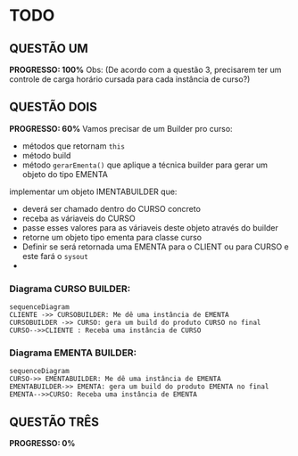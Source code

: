 # TODO

## QUESTÃO UM
**PROGRESSO: 100%**
Obs: (De acordo com a questão 3, precisarem ter um controle de carga horário cursada para cada instância de curso?)

## QUESTÃO DOIS
**PROGRESSO: 60%**
Vamos precisar de um Builder pro curso:
- métodos que retornam `this`
- método build
- método `gerarEmenta()` que aplique a técnica builder para gerar um objeto do tipo EMENTA

implementar um objeto IMENTABUILDER que:
- deverá ser chamado dentro do CURSO concreto
- receba as váriaveis do CURSO
- passe esses valores para as váriaveis deste objeto através do builder
- retorne um objeto tipo ementa para classe curso
- Definir se será retornada uma EMENTA para o CLIENT ou para CURSO e este fará o `sysout`
- 

### Diagrama CURSO BUILDER:
```mermaid
sequenceDiagram
CLIENTE ->> CURSOBUILDER: Me dê uma instância de EMENTA
CURSOBUILDER ->> CURSO: gera um build do produto CURSO no final
CURSO-->>CLIENTE : Receba uma instância de CURSO
```

### Diagrama EMENTA BUILDER:
```mermaid
sequenceDiagram
CURSO->> EMENTABUILDER: Me dê uma instância de EMENTA
EMENTABUILDER->> EMENTA: gera um build do produto EMENTA no final
EMENTA-->>CURSO: Receba uma instância de EMENTA
```


## QUESTÃO TRÊS
**PROGRESSO: 0%**

